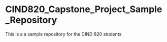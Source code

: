 # CIND820_Capstone_Project_Sample_Repository
This is a a sample repository for the CIND 820 students
